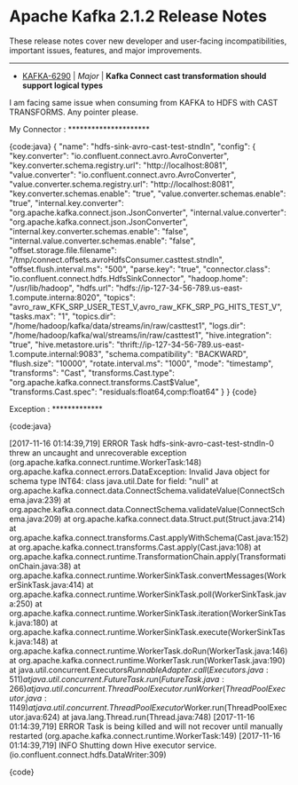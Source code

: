 
<!---
# Licensed to the Apache Software Foundation (ASF) under one
# or more contributor license agreements.  See the NOTICE file
# distributed with this work for additional information
# regarding copyright ownership.  The ASF licenses this file
# to you under the Apache License, Version 2.0 (the
# "License"); you may not use this file except in compliance
# with the License.  You may obtain a copy of the License at
#
#     http://www.apache.org/licenses/LICENSE-2.0
#
# Unless required by applicable law or agreed to in writing, software
# distributed under the License is distributed on an "AS IS" BASIS,
# WITHOUT WARRANTIES OR CONDITIONS OF ANY KIND, either express or implied.
# See the License for the specific language governing permissions and
# limitations under the License.
-->
# Apache Kafka  2.1.2 Release Notes

These release notes cover new developer and user-facing incompatibilities, important issues, features, and major improvements.


---

* [KAFKA-6290](https://issues.apache.org/jira/browse/KAFKA-6290) | *Major* | **Kafka Connect cast transformation should support logical types**

I am facing same issue when consuming from KAFKA to HDFS with CAST TRANSFORMS. Any pointer please.

My Connector :
\*\*\*\*\*\*\*\*\*\*\*\*\*\*\*\*\*\*\*\*\*

{code:java}
{
 "name": "hdfs-sink-avro-cast-test-stndln",
 "config": {
  "key.converter": "io.confluent.connect.avro.AvroConverter",
  "key.converter.schema.registry.url": "http://localhost:8081",
  "value.converter": "io.confluent.connect.avro.AvroConverter",
  "value.converter.schema.registry.url": "http://localhost:8081",
  "key.converter.schemas.enable": "true",
  "value.converter.schemas.enable": "true",
  "internal.key.converter": "org.apache.kafka.connect.json.JsonConverter",
  "internal.value.converter": "org.apache.kafka.connect.json.JsonConverter",
  "internal.key.converter.schemas.enable": "false",
  "internal.value.converter.schemas.enable": "false",
  "offset.storage.file.filename": "/tmp/connect.offsets.avroHdfsConsumer.casttest.stndln",
  "offset.flush.interval.ms": "500",
  "parse.key": "true",
  "connector.class": "io.confluent.connect.hdfs.HdfsSinkConnector",
  "hadoop.home": "/usr/lib/hadoop",
  "hdfs.url": "hdfs://ip-127-34-56-789.us-east-1.compute.interna:8020",
  "topics": "avro\_raw\_KFK\_SRP\_USER\_TEST\_V,avro\_raw\_KFK\_SRP\_PG\_HITS\_TEST\_V",
  "tasks.max": "1",
  "topics.dir": "/home/hadoop/kafka/data/streams/in/raw/casttest1",
  "logs.dir": "/home/hadoop/kafka/wal/streams/in/raw/casttest1",
  "hive.integration": "true",
  "hive.metastore.uris": "thrift://ip-127-34-56-789.us-east-1.compute.internal:9083",
  "schema.compatibility": "BACKWARD",
  "flush.size": "10000",
  "rotate.interval.ms": "1000",
  "mode": "timestamp",
  "transforms": "Cast",
  "transforms.Cast.type": "org.apache.kafka.connect.transforms.Cast$Value",
  "transforms.Cast.spec": "residuals:float64,comp:float64"
 }
}
{code}

Exception :
\*\*\*\*\*\*\*\*\*\*\*\*\*

{code:java}

[2017-11-16 01:14:39,719] ERROR Task hdfs-sink-avro-cast-test-stndln-0 threw an uncaught and unrecoverable exception (org.apache.kafka.connect.runtime.WorkerTask:148)
org.apache.kafka.connect.errors.DataException: Invalid Java object for schema type INT64: class java.util.Date for field: "null"
        at org.apache.kafka.connect.data.ConnectSchema.validateValue(ConnectSchema.java:239)
        at org.apache.kafka.connect.data.ConnectSchema.validateValue(ConnectSchema.java:209)
        at org.apache.kafka.connect.data.Struct.put(Struct.java:214)
        at org.apache.kafka.connect.transforms.Cast.applyWithSchema(Cast.java:152)
        at org.apache.kafka.connect.transforms.Cast.apply(Cast.java:108)
        at org.apache.kafka.connect.runtime.TransformationChain.apply(TransformationChain.java:38)
        at org.apache.kafka.connect.runtime.WorkerSinkTask.convertMessages(WorkerSinkTask.java:414)
        at org.apache.kafka.connect.runtime.WorkerSinkTask.poll(WorkerSinkTask.java:250)
        at org.apache.kafka.connect.runtime.WorkerSinkTask.iteration(WorkerSinkTask.java:180)
        at org.apache.kafka.connect.runtime.WorkerSinkTask.execute(WorkerSinkTask.java:148)
        at org.apache.kafka.connect.runtime.WorkerTask.doRun(WorkerTask.java:146)
        at org.apache.kafka.connect.runtime.WorkerTask.run(WorkerTask.java:190)
        at java.util.concurrent.Executors$RunnableAdapter.call(Executors.java:511)
        at java.util.concurrent.FutureTask.run(FutureTask.java:266)
        at java.util.concurrent.ThreadPoolExecutor.runWorker(ThreadPoolExecutor.java:1149)
        at java.util.concurrent.ThreadPoolExecutor$Worker.run(ThreadPoolExecutor.java:624)
        at java.lang.Thread.run(Thread.java:748)
[2017-11-16 01:14:39,719] ERROR Task is being killed and will not recover until manually restarted (org.apache.kafka.connect.runtime.WorkerTask:149)
[2017-11-16 01:14:39,719] INFO Shutting down Hive executor service. (io.confluent.connect.hdfs.DataWriter:309)

{code}



